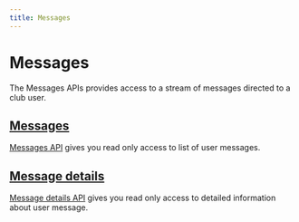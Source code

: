 ```yaml
---
title: Messages
---
```


# Messages

The Messages APIs provides access to a stream of messages directed to a club user.


## [Messages][Messages]

[Messages API][Messages] gives you read only access to list of user messages.



## [Message details][MessageDetails]

[Message details API][MessageDetails] gives you read only access to detailed information about user message.



[Messages]: /api/messages/messages/
[MessageDetails]: /api/messages/messagedetails

